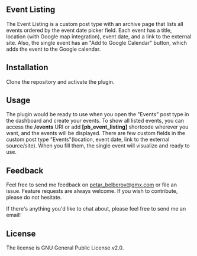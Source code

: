 ## Event Listing
The Event Listing is a custom post type with an archive page that lists all events ordered by the event date picker field. Each event has a title, location (with Google map integration), event date, and a link to the external site. Also, the single event has an "Add to Google Calendar" button, which adds the event to the Google calendar.

## Installation
Clone the repository and activate the plugin.

## Usage
The plugin would be ready to use when you open the "Events" post type in the dashboard and create your events. To show all listed events, you can access the **/events** URI or add **[pb_event_listing]** shortcode wherever you want, and the events will be displayed. There are few custom fields in the custom post type "Events"(location, event date, link to the external source/site). When you fill them, the single event will visualize and ready to use.

## Feedback
Feel free to send me feedback on petar_belberov@gmx.com or file an issue. Feature requests are always welcome. If you wish to contribute, please do not hesitate.

If there's anything you'd like to chat about, please feel free to send me an email!

## License
The license is GNU General Public License v2.0.